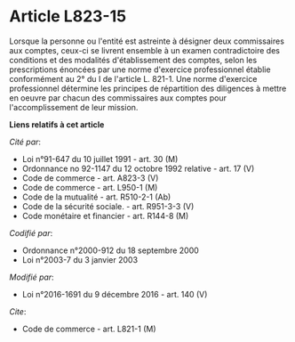 # Article L823-15

Lorsque la personne ou l'entité est astreinte à désigner deux commissaires aux comptes, ceux-ci se livrent ensemble à un
examen contradictoire des conditions et des modalités d'établissement des comptes, selon les prescriptions énoncées par une
norme d'exercice professionnel établie conformément au 2° du I de l'article L. 821-1. Une norme d'exercice professionnel
détermine les principes de répartition des diligences à mettre en oeuvre par chacun des commissaires aux comptes pour
l'accomplissement de leur mission.

**Liens relatifs à cet article**

_Cité par_:

  - Loi n°91-647 du 10 juillet 1991 - art. 30 (M)
  - Ordonnance no 92-1147 du 12 octobre 1992 relative  - art. 17 (V)
  - Code de commerce - art. A823-3 (V)
  - Code de commerce - art. L950-1 (M)
  - Code de la mutualité - art. R510-2-1 (Ab)
  - Code de la sécurité sociale. - art. R951-3-3 (V)
  - Code monétaire et financier - art. R144-8 (M)

_Codifié par_:

  - Ordonnance n°2000-912 du 18 septembre 2000
  - Loi n°2003-7 du 3 janvier 2003

_Modifié par_:

  - Loi n°2016-1691 du 9 décembre 2016 - art. 140 (V)

_Cite_:

  - Code de commerce - art. L821-1 (M)
